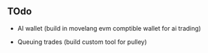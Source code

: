 ## TOdo

- AI wallet (build in movelang evm comptible wallet for ai trading)

- Queuing trades (build custom tool for pulley)